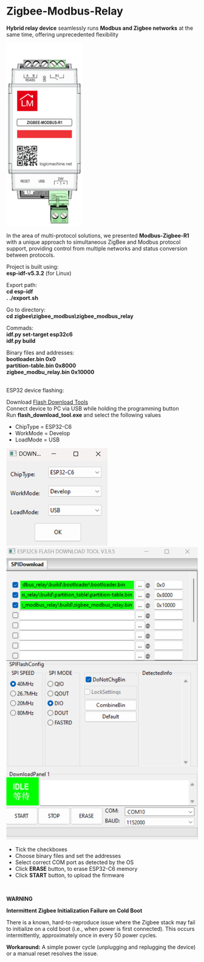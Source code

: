 # Zigbee-Modbus-Relay

**Hybrid relay device** seamlessly runs **Modbus and Zigbee networks**
at the same time, offering unprecedented flexibility

<img src="pictures/ZIGBEE_MODBUS_R1_TOP.png" alt="device_1" width="200"/><br>

In the area of multi-protocol solutions, we presented **Modbus-Zigbee-R1**
with a unique approach to simultaneous ZigBee and Modbus protocol support,
providing control from multiple networks and status conversion between protocols. 

Project is built using: <br>
**esp-idf-v5.3.2** (for Linux) <br>

Export path: <br>
**cd esp-idf** <br>
**. ./export.sh**

Go to directory: <br>
**cd zigbee\zigbee_modbus\zigbee_modbus_relay** <br>

Commads: <br>
**idf.py set-target esp32c6** <br>
**idf.py build** <br>


Binary files and addresses: <br>
**bootloader.bin 0x0** <br>
**partition-table.bin 0x8000** <br>
**zigbee_modbu_relay.bin 0x10000**

<br>
ESP32 device flashing: <br>

Download [Flash Download Tools](https://www.espressif.com/en/support/download/other-tools) <br>
Connect device to PC via USB while holding the programming button <br>
Run **flash_download_tool.exe** and select the following values <br>

* ChipType = ESP32-C6
* WorkMode = Develop
* LoadMode = USB

![setup_1](pictures/flash_download_tool_1.png) <br>
![setup_2](pictures/flash_download_tool_2.png) <br>

* Tick the checkboxes
* Choose binary files and set the addresses
* Select correct COM port as detected by the OS
* Click **ERASE** button, to erase ESP32-C6 memory
* Click **START** button, to upload the firmware

<br>

**WARNING**

**Intermittent Zigbee Initialization Failure on Cold Boot**

There is a known, hard-to-reproduce issue where the Zigbee stack may fail to initialize on a cold boot (i.e., when power is first connected). This occurs intermittently, approximately once in every 50 power cycles.

**Workaround:** A simple power cycle (unplugging and replugging the device) or a manual reset resolves the issue.

